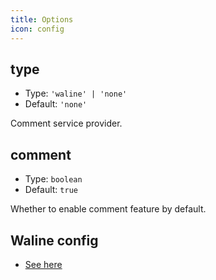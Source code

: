 ```yaml
---
title: Options
icon: config
---
```


## type

- Type: `'waline' | 'none'`
- Default: `'none'`

Comment service provider.

## comment

- Type: `boolean`
- Default: `true`

Whether to enable comment feature by default.

## Waline config

- [See here](waline.md)
<!--

## Vssue config

- [See here](vssue.md) -->
